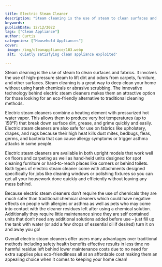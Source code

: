 ```yaml
---

title: Electric Steam Cleaner
description: "Steam cleaning is the use of steam to clean surfaces and fabrics. It involves the use of high-pressure steam to lift dirt and odor...learn more"
keywords: 
publishDate: 12/12/2022
tags: ["Clean Appliance"]
author: Curtis
categories: ["Household Appliances"]
cover: 
 image: /img/cleanappliance/103.webp
 alt: 'quietly satisfying clean appliance exploited'

---
```


Steam cleaning is the use of steam to clean surfaces and fabrics. It involves the use of high-pressure steam to lift dirt and odors from carpets, furniture, and other surfaces. Steam cleaning is a great way to deep clean your home without using harsh chemicals or abrasive scrubbing. The innovative technology behind electric steam cleaners makes them an attractive option for those looking for an eco-friendly alternative to traditional cleaning methods.

Electric steam cleaners combine a heating element with pressurized hot water vapor. This allows them to produce very hot temperatures (up to 158°F) that break down surface dirt, grease, and grime quickly and easily. Electric steam cleaners are also safe for use on fabrics like upholstery, drapes, and rugs because their high heat kills dust mites, bedbugs, fleas, germs, and bacteria that can cause allergy symptoms or trigger asthma attacks in some people.

Electric steam cleaners are available in both upright models that work well on floors and carpeting as well as hand-held units designed for spot cleaning furniture or hard-to-reach places like corners or behind toilets. Both types of electric steam cleaner come with attachments designed specifically for jobs like cleaning windows or polishing fixtures so you can get all your housework done quickly and efficiently without leaving any mess behind. 

Because electric steam cleaners don’t require the use of chemicals they are much safer than traditional chemical cleaners which could have negative effects on people with allergies or asthma as well as pets who may come into contact with the cleaner residues left after using a chemical solution. Additionally they require little maintenance since they are self contained units that don’t need any additional solutions added before use – just fill up the tank with water (or add a few drops of essential oil if desired) turn it on and away you go! 

Overall electric steam cleaners offer users many advantages over traditional methods including safety health benefits effective results in less time no harmful residue left behind lower maintenance costs due to no need for extra supplies plus eco-friendliness all at an affordable cost making them an appealing choice when it comes to keeping your home clean!
